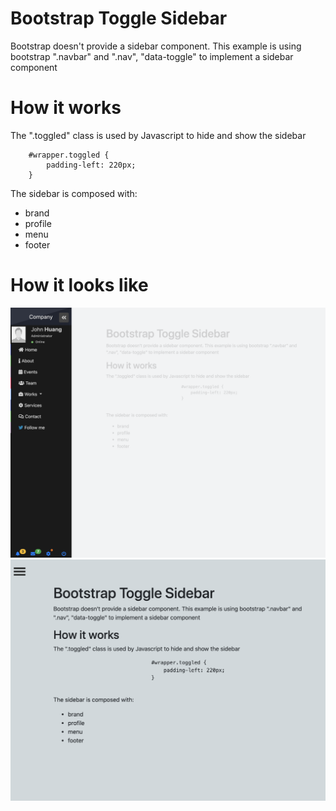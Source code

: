 # Bootstrap Toggle Sidebar
Bootstrap doesn't provide a sidebar component. This example is using bootstrap ".navbar" and ".nav", "data-toggle" to implement a sidebar component

# How it works
The ".toggled" class is used by Javascript to hide and show the sidebar
```
    #wrapper.toggled {
        padding-left: 220px;
    }
```

The sidebar is composed with:
    <ul>
        <li>brand</li>
        <li>profile</li>
        <li>menu</li>
        <li>footer</li>
    </ul>

# How it looks like
![Show sidebar](img/sidebar.show.png?raw=true "Show sidebar")
![Hide sidebar](img/sidebar.hide.png?raw=true "Hide sidebar")